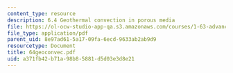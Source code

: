 ```yaml
---
content_type: resource
description: 6.4 Geothermal convection in porous media
file: https://ol-ocw-studio-app-qa.s3.amazonaws.com/courses/1-63-advanced-fluid-dynamics-of-the-environment-fall-2002/a371fb42b71a98b85881d5d03e3d8e21_64geoconvec.pdf
file_type: application/pdf
parent_uid: 8e97ad61-5a17-09fa-6ecd-9633ab2ab9d9
resourcetype: Document
title: 64geoconvec.pdf
uid: a371fb42-b71a-98b8-5881-d5d03e3d8e21
---
```

